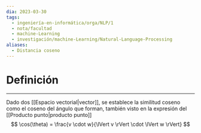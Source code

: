 ```yaml
---
dia: 2023-03-30
tags:
  - ingeniería-en-informática/orga/NLP/1
  - nota/facultad
  - machine-Learning
  - investigación/machine-Learning/Natural-Language-Processing
aliases:
  - Distancia coseno
---
```

# Definición
---
Dado dos [[Espacio vectorial|vector]], se establece la similitud coseno como el coseno del ángulo que forman, también visto en la expresión del [[Producto punto|producto punto]]
$$ \cos(\theta) = \frac{v \cdot w}{\lVert v \rVert \cdot \lVert w \rVert} $$